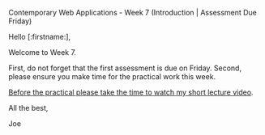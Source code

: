Contemporary Web Applications - Week 7 (Introduction | Assessment Due Friday)

Hello [:firstname:],

Welcome to Week 7.

First, do not forget that the first assessment is due on Friday. Second, please ensure you make time for the practical work this week. 

[Before the practical please take the time to watch my short lecture video](https://joeappleton18.github.io/web-dev-2022-notes/sessions/week_7/lecture.html).

All the best,

Joe
